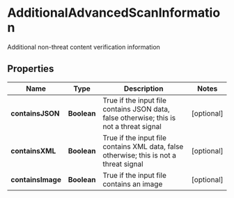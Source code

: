 

# AdditionalAdvancedScanInformation

Additional non-threat content verification information

## Properties

| Name | Type | Description | Notes |
|------------ | ------------- | ------------- | -------------|
|**containsJSON** | **Boolean** | True if the input file contains JSON data, false otherwise; this is not a threat signal |  [optional] |
|**containsXML** | **Boolean** | True if the input file contains XML data, false otherwise; this is not a threat signal |  [optional] |
|**containsImage** | **Boolean** | True if the input file contains an image |  [optional] |



